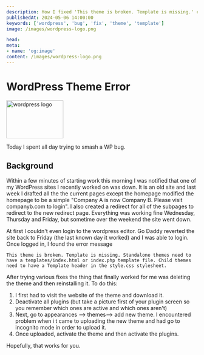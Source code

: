 ```yaml
--- 
description: How I fixed 'This theme is broken. Template is missing.' error on my WordPress website.
publishedAt: 2024-05-06 14:00:00
keywords: ['wordpress', 'bug', 'fix', 'theme', 'template']
image: /images/wordpress-logo.png

head:
meta:
- name: 'og:image'
content: /images/wordpress-logo.png
---
```


#  WordPress Theme Error
<img src = "/images/wordpress-logo.png" alt="wordpress logo" width="150" height="100" style="margin-right: 100%;">

Today I spent all day trying to smash a WP bug.

## Background

Within a few minutes of starting work this morning I was notified that one of my WordPress sites I recently worked on was down.  It is an old site and last week I drafted all the the current pages except the homepage modified the homepage to be a simple "Company A is now Company B.  Please visit companyb.com to login". I also created a redirect for all of the subpages to redirect to the new redirect page.  Everything was working fine Wednesday, Thursday and Friday, but sometime over the weekend the site went down.

At first I couldn't even login to the wordpress editor.  Go Daddy reverted the site back to Friday (the last known day it worked) and I was able to login.  Once logged in, I found the error message 
``` console
This theme is broken. Template is missing. Standalone themes need to have a templates/index.html or index.php template file. Child themes need to have a Template header in the style.css stylesheet.
```

After trying various fixes the thing that finally worked for me was deleting the theme and then reinstalling it.  To do this:
1.  I first had to visit the website of the theme and download it. 
2.  Deactivate all plugins (but take a picture first of your plugin screen so you remember which ones are active and which ones aren't)  
3.  Next, go to appearances --> themes--> add new theme.  I encountered problem when i t came to uploading the new theme and  had go to  incognito mode in order to upload it.  
4. Once uploaded, activate the theme and then activate the plugins.  

Hopefully, that works for you.